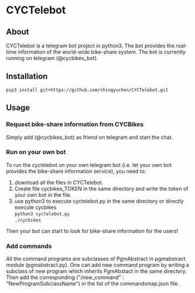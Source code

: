 # CYCTelebot

## About
CYCTelebot is a telegram bot project in python3. The bot provides the real-time 
information of the world-wide bike-share system. The bot is currently running on 
telegram (@cycbikes_bot).

## Installation
`pip3 install git+https://github.com/chingyuchen/CYCTelebot.git`

## Usage

### Request bike-share information from CYCBikes
Simply add (@cycbikes_bot) as friend on telegram and start the chat.

### Run on your own bot
To run the cyctelebot on your own telegram bot (i.e. let your own bot provides the 
bike-share information service), you need to: 

1. download all the files in CYCTelebot. 
2. Create file cycbikes_TOKEN in the same directory and write the token of your 
own bot in the file.
3. use python3 to execute cyctelebot.py in the same directory or directly execute 
cycbikes      
```python3 cyctelebot.py```     
```./cycbikes```

Then your bot can start to look for bike-share information for the users!

### Add commands
All the command programs are subclasses of PgmAbstract in pgmabstract module 
(pgmabstract.py). One can add new command program by writing a subclass of new 
program which inherits PgmAbstact in the same directory. Then add the 
corresponding ("/new_command" : "NewProgramSubclassName") in the list of the 
commandsmap.json file.